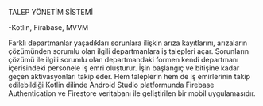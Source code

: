 TALEP YÖNETİM SİSTEMİ

-Kotlin, Firabase, MVVM


Farklı departmanlar yaşadıkları sorunlara ilişkin arıza kayıtlarını, arızaların çözümünden sorumlu olan  ilgili departmanlara iş talepleri açar. Sorunların çözümü ile ilgili sorumlu olan departmandaki formen  kendi departmanı içerisindeki personele iş emri oluşturur. İşin başlangıç ve bitişine kadar geçen aktivasyonları takip eder. Hem taleplerin hem de iş emirlerinin takip edilebildiği Kotlin dilinde Android Studio platformunda Firebase Authentication ve Firestore veritabanı ile geliştirilen bir mobil uygulamasıdır.
